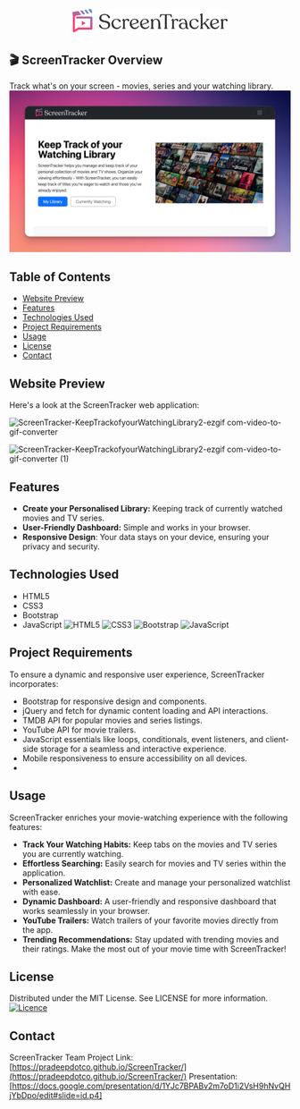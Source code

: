 <p align="center" width="100%">
    <img width="55%" src="https://raw.githubusercontent.com/pradeepdotco/ScreenTracker/fca7fb278aa82026910b69f38bba111cd1b964fc/assets/media/screentracker-logo-dark.svg"> 
</p>

## :clapper: ScreenTracker Overview
Track what's on your screen - movies, series and your watching library.
![ScreenTracker Website Preview](https://raw.githubusercontent.com/pradeepdotco/horiseon-accessible-website/main/assets/images/ScreenTracker-website-demo.jpg)
## Table of Contents
- [Website Preview](#website-preview)
- [Features](#features)
- [Technologies Used](#echnologies-used)
- [Project Requirements](#project-requirements)
- [Usage](#usage)
- [License](#license)
- [Contact](#contact)
## Website Preview

Here's a look at the ScreenTracker web application:


![ScreenTracker-KeepTrackofyourWatchingLibrary2-ezgif com-video-to-gif-converter](https://github.com/pradeepdotco/ScreenTracker/assets/61486852/86d72a6e-4b8a-42f0-b11e-a7316b132af9)



![ScreenTracker-KeepTrackofyourWatchingLibrary2-ezgif com-video-to-gif-converter (1)](https://github.com/pradeepdotco/ScreenTracker/assets/61486852/1e5b4f13-62ff-4400-aa76-c3e8ea26f3f1)


## Features
- **Create your Personalised Library:** Keeping track of currently watched movies and TV series.
- **User-Friendly Dashboard:** Simple and works in your browser.
- **Responsive Design**: Your data stays on your device, ensuring your privacy and security.
## Technologies Used
- HTML5
- CSS3
- Bootstrap
- JavaScript
![HTML5](https://img.shields.io/badge/html5-%23E34F26.svg?style=for-the-badge&logo=html5&logoColor=white) ![CSS3](https://img.shields.io/badge/css3-%231572B6.svg?style=for-the-badge&logo=css3&logoColor=white) ![Bootstrap](https://img.shields.io/badge/bootstrap-%238511FA.svg?style=for-the-badge&logo=bootstrap&logoColor=white) ![JavaScript](https://img.shields.io/badge/javascript-%23323330.svg?style=for-the-badge&logo=javascript&logoColor=%23F7DF1E)

## Project Requirements
To ensure a dynamic and responsive user experience, ScreenTracker incorporates:
- Bootstrap for responsive design and components.
- jQuery and fetch for dynamic content loading and API interactions.
- TMDB API for popular movies and series listings.
- YouTube API for movie trailers.
- JavaScript essentials like loops, conditionals, event listeners, and client-side storage for a seamless and interactive experience.
- Mobile responsiveness to ensure accessibility on all devices.
- 
## Usage
ScreenTracker enriches your movie-watching experience with the following features:
- **Track Your Watching Habits:** Keep tabs on the movies and TV series you are currently watching.
- **Effortless Searching:** Easily search for movies and TV series within the application.
- **Personalized Watchlist:** Create and manage your personalized watchlist with ease.
- **Dynamic Dashboard:** A user-friendly and responsive dashboard that works seamlessly in your browser.
- **YouTube Trailers:** Watch trailers of your favorite movies directly from the app.
- **Trending Recommendations:** Stay updated with trending movies and their ratings.
Make the most out of your movie time with ScreenTracker!
## License
Distributed under the MIT License. See LICENSE for more information.
[![Licence](https://img.shields.io/github/license/Ileriayo/markdown-badges?style=for-the-badge)](./LICENSE)
## Contact
ScreenTracker Team
Project Link: [https://pradeepdotco.github.io/ScreenTracker/](https://pradeepdotco.github.io/ScreenTracker/)
Presentation: [https://docs.google.com/presentation/d/1YJc7BPABv2m7oD1i2VsH9hNvQHjYbDpo/edit#slide=id.p4]
